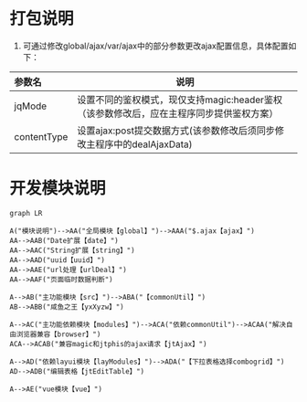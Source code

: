 # 打包说明
1. 可通过修改global/ajax/var/ajax中的部分参数更改ajax配置信息，具体配置如下：

|参数名|说明|
|:-----  |-----                           |
|jqMode|设置不同的鉴权模式，现仅支持magic:header鉴权（该参数修改后，应在主程序同步提供鉴权方案）|
|contentType|设置ajax:post提交数据方式(该参数修改后须同步修改主程序中的dealAjaxData)|

# 开发模块说明
```mermaid
graph LR

A("模块说明")-->AA("全局模块【global】")-->AAA("$.ajax【ajax】")
AA-->AAB("Date扩展【date】")
AA-->AAC("String扩展【string】")
AA-->AAD("uuid【uuid】")
AA-->AAE("url处理【urlDeal】")
AA-->AAF("页面临时数据判断")

A-->AB("主功能模块【src】")-->ABA("【commonUtil】")
AB-->ABB("咸鱼之王【yxXyzw】")

A-->AC("主功能依赖模块【modules】")-->ACA("依赖commonUtil")-->ACAA("解决自由浏览器兼容【browser】")
ACA-->ACAB("兼容magic和jtphis的ajax请求【jtAjax】")

A-->AD("依赖layui模块【layModules】")-->ADA("【下拉表格选择combogrid】")
AD-->ADB("编辑表格【jtEditTable】")

A-->AE("vue模块【vue】")
```
